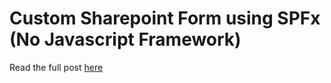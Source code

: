 # Custom Sharepoint Form using SPFx (No Javascript Framework)

Read the full post [here](https://366pi.tech/custom-sharepoint-form-using-spfx-no-javascript-framework/)
